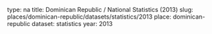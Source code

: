 type: na
title: Dominican Republic / National Statistics (2013)
slug: places/dominican-republic/datasets/statistics/2013
place: dominican-republic
dataset: statistics
year: 2013
